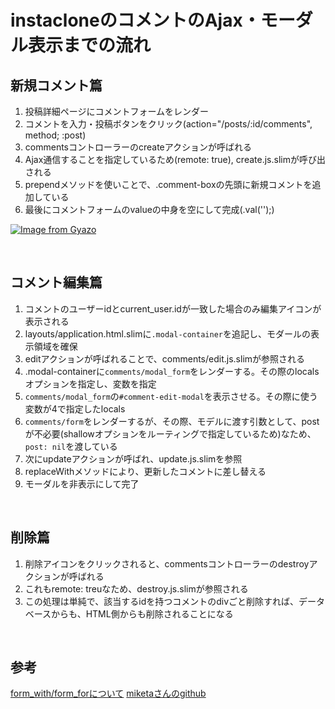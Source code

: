 # instacloneのコメントのAjax・モーダル表示までの流れ

## 新規コメント篇

1. 投稿詳細ページにコメントフォームをレンダー
2. コメントを入力・投稿ボタンをクリック(action="/posts/:id/comments", method; :post)
3. commentsコントローラーのcreateアクションが呼ばれる
4. Ajax通信することを指定しているため(remote: true), create.js.slimが呼び出される
5. prependメソッドを使いことで、.comment-boxの先頭に新規コメントを追加している
6. 最後にコメントフォームのvalueの中身を空にして完成(.val('');)

[![Image from Gyazo](https://i.gyazo.com/444c563772564ce91a299cbd9c62e3ae.png)](https://gyazo.com/444c563772564ce91a299cbd9c62e3ae)

<br>

## コメント編集篇

1. コメントのユーザーidとcurrent_user.idが一致した場合のみ編集アイコンが表示される
2. layouts/application.html.slimに`.modal-container`を追記し、モダールの表示領域を確保
3. editアクションが呼ばれることで、comments/edit.js.slimが参照される
4. .modal-containerに`comments/modal_form`をレンダーする。その際のlocalsオプションを指定し、変数を指定
5. `comments/modal_form`の`#comment-edit-modal`を表示させる。その際に使う変数が4で指定したlocals
6. `comments/form`をレンダーするが、その際、モデルに渡す引数として、postが不必要(shallowオプションをルーティングで指定しているため)なため、`post: nil`を渡している
7. 次にupdateアクションが呼ばれ、update.js.slimを参照
8. replaceWithメソッドにより、更新したコメントに差し替える
9. モーダルを非表示にして完了

<br>

## 削除篇

1. 削除アイコンをクリックされると、commentsコントローラーのdestroyアクションが呼ばれる
2. これもremote: treuなため、destroy.js.slimが参照される
3. この処理は単純で、該当するidを持つコメントのdivごと削除すれば、データベースからも、HTML側からも削除されることになる

<br>

## 参考

[form_with/form_forについて](https://qiita.com/snskOgata/items/44d32a06045e6a52d11c#23-form_with-model-modela-modelb)
[miketaさんのgithub](https://github.com/miketa-webprgr/instagram_clone/pull/4)
